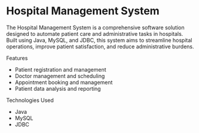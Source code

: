 # Hospital Management System

The Hospital Management System is a comprehensive software solution designed to automate patient care and administrative tasks in hospitals. Built using Java, MySQL, and JDBC, this system aims to streamline hospital operations, improve patient satisfaction, and reduce administrative burdens.

Features


- Patient registration and management
- Doctor management and scheduling
- Appointment booking and management
- Patient data analysis and reporting


Technologies Used


- Java
- MySQL
- JDBC

